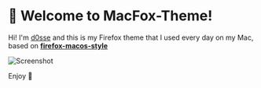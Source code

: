 # 👋 Welcome to MacFox-Theme!

Hi! I'm [d0sse](https://github.com/d0sse) and  this is my Firefox theme that I used every day on my Mac, based on **[firefox-macos-style](https://github.com/nchlscs/firefox-macos-style)** 

![Screenshot](https://i.ibb.co/Q8NhTrV/Screenshot-2023-05-01-at-11-30-09.png)

Enjoy 🎉
